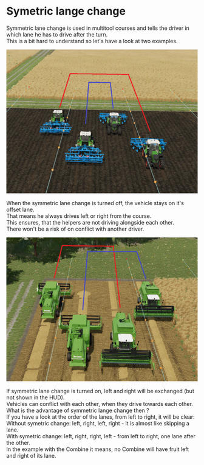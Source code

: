 # Symetric lange change
  
Symmetric lane change is used in multitool courses and tells the driver in which lane he has to drive after the turn.  
This is a bit hard to understand so let's have a look at two examples.  


![Image](../assets/images/regularchange_0_0_1020_765.png)

  
When the symmetric lane change is turned off, the vehicle stays on it's offset lane.  
That means he always drives left or right from the course.  
This ensures, that the helpers are not driving alongside each other.  
There won't be a risk of on conflict with another driver.  


![Image](../assets/images/symetricchange_0_0_1020_765.png)

  
If symmetric lane change is turned on, left and right will be exchanged (but not shown in the HUD).  
Vehicles can conflict with each other, when they drive towards each other.  
What is the advantage of symmetric lange change then ?  
If you have a look at the order of the lanes, from left to right, it will be clear:  
Without symetric change: left, right, left, right - it is almost like skipping a lane.  
With symetric change: left, right, right, left - from left to right, one lane after the other.  
In the example with the Combine it means, no Combine will have fruit left and right of its lane.  


